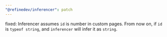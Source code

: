 ```yaml
---
"@refinedev/inferencer": patch
---
```


fixed: Inferencer assumes `id` is number in custom pages.
From now on, if `id` is `typeof string`, and `inferencer` will infer it as `string`.
